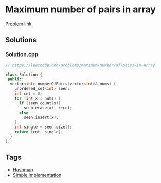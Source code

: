 # Maximum number of pairs in array

[Problem link](https://leetcode.com/problems/maximum-number-of-pairs-in-array)

## Solutions


### Solution.cpp
```cpp
// https://leetcode.com/problems/maximum-number-of-pairs-in-array

class Solution {
 public:
  vector<int> numberOfPairs(vector<int>& nums) {
    unordered_set<int> seen;
    int cnt = 0;
    for (int x : nums) {
      if (seen.count(x))
        seen.erase(x), ++cnt;
      else
        seen.insert(x);
    }
    int single = seen.size();
    return {cnt, single};
  }
};
```
## Tags

* [Hashmap](/Collections/hashmap.md#hashmap)
* [Simple implementation](/Collections/simple-implementation.md#simple-implementation)
